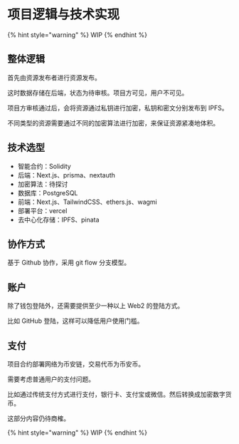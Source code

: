 # 项目逻辑与技术实现

{% hint style="warning" %}
WIP
{% endhint %}

## 整体逻辑

首先由资源发布者进行资源发布。

这时数据存储在后端，状态为待审核。项目方可见，用户不可见。

项目方审核通过后，会将资源通过私钥进行加密，私钥和密文分别发布到 IPFS。

不同类型的资源需要通过不同的加密算法进行加密，来保证资源紧凑地体积。



## 技术选型

* 智能合约：Solidity
* 后端：Next.js、prisma、nextauth
* 加密算法：待探讨
* 数据库：PostgreSQL
* 前端：Next.js、TailwindCSS、ethers.js、wagmi
* 部署平台：vercel
* 去中心化存储：IPFS、pinata

## 协作方式

基于 Github 协作，采用 git flow 分支模型。

## 账户

除了钱包登陆外，还需要提供至少一种以上 Web2 的登陆方式。

比如 GitHub 登陆，这样可以降低用户使用门槛。

## 支付

项目合约部署网络为币安链，交易代币为币安币。

需要考虑普通用户的支付问题。

比如通过传统支付方式进行支付，银行卡、支付宝或微信。然后转换成加密数字货币。

这部分内容仍待商榷。

{% hint style="warning" %}
WIP
{% endhint %}

